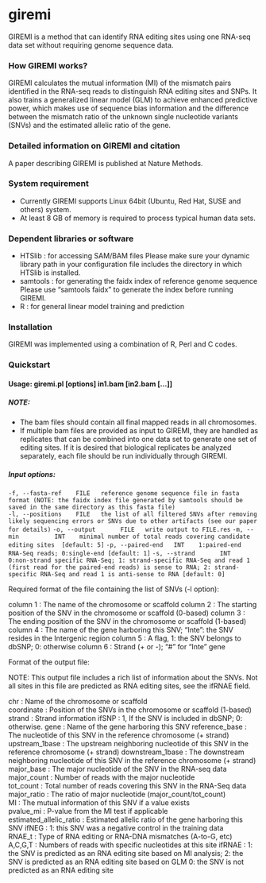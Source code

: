 # giremi
GIREMI is a method that can identify RNA editing sites using one RNA-seq data set without requiring genome sequence data.  

### How GIREMI works?

GIREMI calculates the mutual information (MI) of the mismatch pairs identified in the RNA-seq reads to distinguish RNA editing sites and SNPs. It also trains a generalized linear model (GLM) to achieve enhanced predictive power, which makes use of sequence bias information and the difference between the mismatch ratio of the unknown single nucleotide variants (SNVs) and the estimated allelic ratio of the gene.

### Detailed information on GIREMI and citation

A paper describing GIREMI is published at Nature Methods.  


### System requirement

- Currently GIREMI supports Linux 64bit (Ubuntu, Red Hat, SUSE and others) system. 
- At least 8 GB of memory is required to process typical human data sets.

### Dependent libraries or software

- HTSlib : for accessing SAM/BAM files
Please make sure your dynamic library path in your configuration file includes the directory in which HTSlib is installed.
- samtools : for generating the faidx index of reference genome sequence
Please use “samtools faidx” to generate the index before running GIREMI.
- R : for general linear model training and prediction

### Installation

GIREMI was implemented using a combination of R, Perl and C codes.  

### Quickstart

#### Usage: giremi.pl [options] in1.bam [in2.bam [...]]

##### NOTE:   
-  The bam files should contain all final mapped reads in all chromosomes.
-  If multiple bam files are provided as input to GIREMI, they are handled as replicates that can be combined into one data set to generate one set of editing sites.  If it is desired that biological replicates be analyzed separately, each file should be run individually through GIREMI.

##### Input options:
  `-f, --fasta-ref    FILE   reference genome sequence file in fasta format (NOTE: the faidx index file generated by samtools should be saved in the same directory as this fasta file)`  
  `-l, --positions    FILE   the list of all filtered SNVs after removing likely sequencing errors or SNVs due to other artifacts (see our paper for details)`
  `-o, --output       FILE   write output to FILE.res`
  `-m, --min          INT    minimal number of total reads covering candidate editing sites  [default: 5]`
  `-p, --paired-end   INT    1:paired-end RNA-Seq reads; 0:single-end [default: 1]`
  `-s, --strand       INT    0:non-strand specific RNA-Seq; 1: strand-specific RNA-Seq and read 1 (first read for the paired-end reads) is sense to RNA; 2: strand-specific RNA-Seq and read 1 is anti-sense to RNA [default: 0]`


Required format of the file containing the list of SNVs (-l option):

column 1 : The name of the chromosome or scaffold
column 2 : The starting position of the SNV in the chromosome or scaffold (0-based)
column 3 : The ending position of the SNV in the chromosome or scaffold (1-based)
column 4 : The name of the gene harboring this SNV; “Inte”: the SNV resides in the Intergenic region
column 5 : A flag, 1: the SNV belongs to dbSNP; 0: otherwise
column 6 : Strand (+ or -); “#” for “Inte” gene


Format of the output file:

NOTE: This output file includes a rich list of information about the SNVs. Not all sites in this file are predicted as RNA editing sites, see the ifRNAE field.

chr                     : Name of the chromosome or scaffold     
coordinate              : Position of the SNVs in the chromosome or scaffold (1-based)    
strand                  : Strand information
ifSNP                   : 1, If the SNV is included in dbSNP; 0: otherwise.
gene                    : Name of the gene harboring this SNV
reference_base          : The nucleotide of this SNV in the reference chromosome (+ strand)
upstream_1base          : The upstream neighboring nucleotide of this SNV in the reference chromosome (+ strand)
downstream_1base        : The downstream neighboring nucleotide of this SNV in the reference chromosome  (+ strand)
major_base              : The major nucleotide of the SNV in the RNA-seq data     
major_count             : Number of reads with the major nucleotide    
tot_count               : Total number of reads covering this SNV in the RNA-Seq data   
major_ratio             : The ratio of major nucleotide (major_count/tot_count)   
MI                      : The mutual information of this SNV if a value exists   
pvalue_mi               : P-value from the MI test if applicable    
estimated_allelic_ratio : Estimated allelic ratio of the gene harboring this SNV
ifNEG                   : 1: this SNV was a negative control in the training data  
RNAE_t                  : Type of RNA editing or RNA-DNA mismatches (A-to-G, etc)
A,C,G,T                 : Numbers of reads with specific nucleotides at this site
ifRNAE                  : 1: the SNV is predicted as an RNA editing site based on MI analysis; 
						  2: the SNV is predicted as an RNA editing site based on GLM 
						  0: the SNV is not predicted as an RNA editing site
